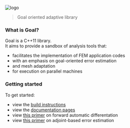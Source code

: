 ![logo][4]
> Goal oriented adaptive library

### What is Goal?
Goal is a C++11 library.</br>
It aims to provide a sandbox of analysis tools that:
- facilitates the implementation of FEM application codes
- with an emphasis on goal-oriented error estimation
- and mesh adaptation
- for execution on parallel machines

### Getting started

To get started:

- view the [build instructions][0]
- view the [documentation pages][1]
- view [this primer][2] on forward automatic differentation
- view [this primer][3] on adjoint-based error estimation

[0]:https://github.com/bgranzow/goal/blob/master/BUILD.md
[1]:https://scorec.rpi.edu/~granzb/goal/index.html
[2]:https://scorec.rpi.edu/~granzb/notes/fad/fad.pdf
[3]:https://scorec.rpi.edu/~granzb/notes/adjoint/adjoint.pdf
[4]:https://github.com/bgranzow/goal/blob/master/doc/logo.png
